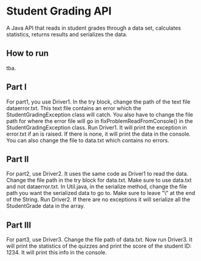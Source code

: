 # Student Grading API
 A Java API that reads in student grades through a data set, calculates statistics, returns results and serializes the data.

## How to run
tba.

## Part I
For part1, you use Driver1. In the try block, change the path 
of the text file dataerror.txt. This text file contains an error which
the StudentGradingException class will catch. You also have to change the file path
for where the error file will go in fixProblemReadFromConsole() in the StudentGradingException class.
Run Driver1. It will print the exception in error.txt if an is raised. 
If there is none, it will print the data in the console. 
You can also change the file to data.txt which contains no errors.

## Part II
For part2, use Driver2. It uses the same code as Driver1 to read the data. 
Change the file path in the try block for data.txt. Make sure to use data.txt and
not dataerror.txt. In Util.java, in the serialize method, change the file path
you want the serialized data to go to. Make sure to leave "\\" at the end of the String.
Run Driver2. If there are no exceptions it will serialize all the StudentGrade data in the array.

## Part III
For part3, use Driver3. Change the file path of data.txt. Now run Driver3.
It will print the statistics of the quizzes and print the score of the student ID: 1234.
It will print this info in the console.
